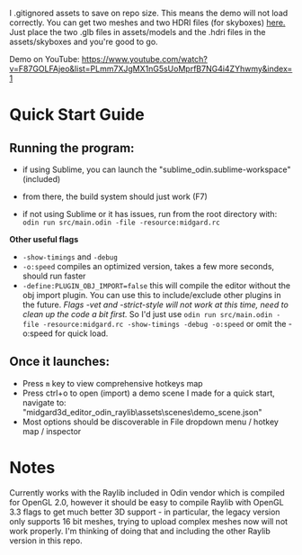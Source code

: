 I .gitignored assets to save on repo size. This means the demo will not load correctly. You can get two meshes and two HDRI files (for skyboxes) [here.](https://drive.google.com/drive/folders/1dX8dS8vkZ3qm_gY3xDT0OgJHHKJ8JspG?usp=sharing) Just place the two .glb files in assets/models and the .hdri files in the assets/skyboxes and you're good to go.

Demo on YouTube: https://www.youtube.com/watch?v=F87GOLFAjeo&list=PLmm7XJgMX1nG5sUoMprfB7NG4i4ZYhwmy&index=1

# Quick Start Guide

## Running the program:
- if using Sublime, you can launch the "sublime_odin.sublime-workspace" (included)
- from there, the build system should just work (F7)

- if not using Sublime or it has issues, run from the root directory with:
`odin run src/main.odin -file -resource:midgard.rc`

**Other useful flags**
- `-show-timings` and `-debug`
- `-o:speed` compiles an optimized version, takes a few more seconds, should run faster 
- `-define:PLUGIN_OBJ_IMPORT=false` this will compile the editor without the obj import plugin. You can use this to include/exclude other plugins in the future.
*Flags -vet and -strict-style will not work at this time, need to clean up the code a bit first.*
So I'd just use `odin run src/main.odin -file -resource:midgard.rc -show-timings -debug -o:speed` or omit the -o:speed for quick load.

## Once it launches:
- Press `m` key to view comprehensive hotkeys map
- Press ctrl+o to open (import) a demo scene I made for a quick start, navigate to: "midgard3d_editor_odin_raylib\assets\scenes\demo_scene.json"
- Most options should be discoverable in File dropdown menu / hotkey map / inspector

# Notes
Currently works with the Raylib included in Odin vendor which is compiled for OpenGL 2.0, however it should be easy to compile Raylib with OpenGL 3.3 flags to get much better 3D support - in particular, the legacy version only supports 16 bit meshes, trying to upload complex meshes now will not work properly. I'm thinking of doing that and including the other Raylib version in this repo.